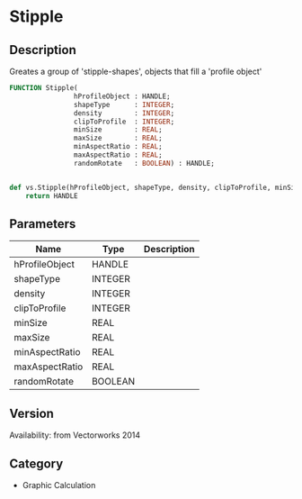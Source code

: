 # Stipple

## Description
Greates a group of 'stipple-shapes', objects that fill a 'profile object'

```pascal
FUNCTION Stipple(
				hProfileObject : HANDLE;
				shapeType      : INTEGER;
				density        : INTEGER;
				clipToProfile  : INTEGER;
				minSize        : REAL;
				maxSize        : REAL;
				minAspectRatio : REAL;
				maxAspectRatio : REAL;
				randomRotate   : BOOLEAN) : HANDLE;
```

```python

def vs.Stipple(hProfileObject, shapeType, density, clipToProfile, minSize, maxSize, minAspectRatio, maxAspectRatio, randomRotate):
    return HANDLE
```

## Parameters
|Name|Type|Description|
|---|---|---|
|hProfileObject|HANDLE||
|shapeType|INTEGER||
|density|INTEGER||
|clipToProfile|INTEGER||
|minSize|REAL||
|maxSize|REAL||
|minAspectRatio|REAL||
|maxAspectRatio|REAL||
|randomRotate|BOOLEAN||

## Version
Availability: from Vectorworks 2014
## Category
* Graphic Calculation

